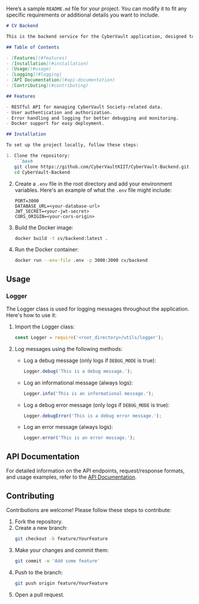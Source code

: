 Here’s a sample `README.md` file for your project. You can modify it to fit any specific requirements or additional details you want to include.

```markdown
# CV Backend

This is the backend service for the CyberVault application, designed to handle requests and manage data effectively. It utilizes Node.js and Express, along with other modern libraries and frameworks.

## Table of Contents

- [Features](#features)
- [Installation](#installation)
- [Usage](#usage)
- [Logging](#logging)
- [API Documentation](#api-documentation)
- [Contributing](#contributing)

## Features

- RESTful API for managing CyberVault Society-related data.
- User authentication and authorization.
- Error handling and logging for better debugging and monitoring.
- Docker support for easy deployment.

## Installation

To set up the project locally, follow these steps:

1. Clone the repository:
   ```bash
   git clone https://github.com/CyberVaultKIIT/CyberVault-Backend.git
   cd CyberVault-Backend
   ```

2. Create a `.env` file in the root directory and add your environment variables. Here's an example of what the `.env` file might include:
   ```
   PORT=3000
   DATABASE_URL=<your-database-url>
   JWT_SECRET=<your-jwt-secret>
   CORS_ORIGIN=<your-cors-origin>
   ```

3. Build the Docker image:
   ```bash
   docker build -t cv/backend:latest .
   ```

4. Run the Docker container:
   ```bash
   docker run --env-file .env -p 3000:3000 cv/backend
   ```

## Usage

### Logger

The Logger class is used for logging messages throughout the application. Here's how to use it:

1. Import the Logger class:
   ```javascript
   const Logger = require('<root_directory>/utils/logger');
   ```

2. Log messages using the following methods:
   - Log a debug message (only logs if `DEBUG_MODE` is true):
     ```javascript
     Logger.debug('This is a debug message.');
     ```
   - Log an informational message (always logs):
     ```javascript
     Logger.info('This is an informational message.');
     ```
   - Log a debug error message (only logs if `DEBUG_MODE` is true):
     ```javascript
     Logger.debugError('This is a debug error message.');
     ```
   - Log an error message (always logs):
     ```javascript
     Logger.error('This is an error message.');
     ```

## API Documentation

For detailed information on the API endpoints, request/response formats, and usage examples, refer to the [API Documentation](API_DOC_LINK).

## Contributing

Contributions are welcome! Please follow these steps to contribute:

1. Fork the repository.
2. Create a new branch:
   ```bash
   git checkout -b feature/YourFeature
   ```
3. Make your changes and commit them:
   ```bash
   git commit -m 'Add some feature'
   ```
4. Push to the branch:
   ```bash
   git push origin feature/YourFeature
   ```
5. Open a pull request.
